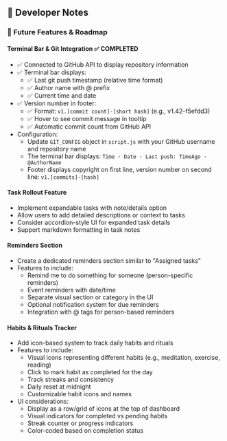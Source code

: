 ## 📝 Developer Notes

### 🚀 Future Features & Roadmap

#### Terminal Bar & Git Integration ✅ COMPLETED
- ✅ Connected to GitHub API to display repository information
- ✅ Terminal bar displays:
  - ✅ Last git push timestamp (relative time format)
  - ✅ Author name with @ prefix
  - ✅ Current time and date
- ✅ Version number in footer:
  - ✅ Format: `v1.[commit count]-[short hash]` (e.g., v1.42-f5efdd3)
  - ✅ Hover to see commit message in tooltip
  - ✅ Automatic commit count from GitHub API
- Configuration:
  - Update `GIT_CONFIG` object in `script.js` with your GitHub username and repository name
  - The terminal bar displays: `Time · Date · Last push: TimeAgo · @AuthorName`
  - Footer displays copyright on first line, version number on second line: `v1.[commits]-[hash]`



#### Task Rollout Feature
- Implement expandable tasks with note/details option
- Allow users to add detailed descriptions or context to tasks
- Consider accordion-style UI for expanded task details
- Support markdown formatting in task notes

#### Reminders Section
- Create a dedicated reminders section similar to "Assigned tasks"
- Features to include:
  - Remind me to do something for someone (person-specific reminders)
  - Event reminders with date/time
  - Separate visual section or category in the UI
  - Optional notification system for due reminders
  - Integration with @ tags for person-based reminders

#### Habits & Rituals Tracker
- Add icon-based system to track daily habits and rituals
- Features to include:
  - Visual icons representing different habits (e.g., meditation, exercise, reading)
  - Click to mark habit as completed for the day
  - Track streaks and consistency
  - Daily reset at midnight
  - Customizable habit icons and names
- UI considerations:
  - Display as a row/grid of icons at the top of dashboard
  - Visual indicators for completed vs pending habits
  - Streak counter or progress indicators
  - Color-coded based on completion status


